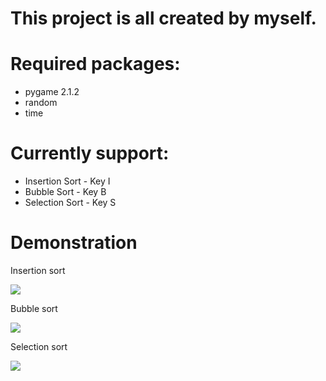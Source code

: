 # This project is all created by myself.

# Required packages:
<ul>
  <li>pygame 2.1.2</li>
  <li>random</li>
  <li>time</li>
</ul>

# Currently support:
<ul>
  <li>Insertion Sort - Key I</li>
  <li>Bubble Sort - Key B</li>
  <li>Selection Sort - Key S</li>
</ul>

# Demonstration
<p>Insertion sort</p>
<image src='images/Insertion Sorting.gif'></image>
<p>Bubble sort</p>
<image src='images/Bubble Sorting.gif'></image>
<p>Selection sort</p>
<image src='images/Selection Sorting.gif'></image>
